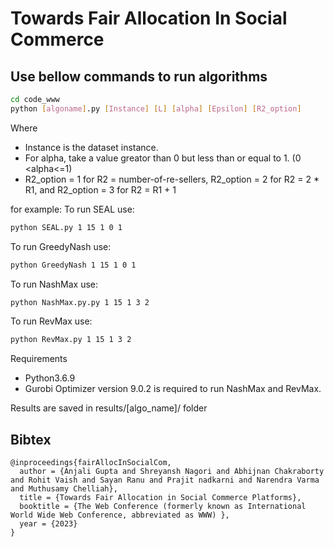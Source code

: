 # Towards Fair Allocation In Social Commerce
## Use bellow commands to run algorithms
```bash
cd code_www
python [algoname].py [Instance] [L] [alpha] [Epsilon] [R2_option]
```
Where 
- Instance is the dataset instance.
- For alpha, take a value greator than 0 but less than or equal to 1. (0 <alpha<=1)
- R2_option = 1 for R2 = number-of-re-sellers, R2_option = 2 for R2 = 2 * R1, and R2_option = 3 for R2 = R1 + 1


for example:
To run SEAL use:
```bash
python SEAL.py 1 15 1 0 1
```

To run GreedyNash use:
```bash
python GreedyNash 1 15 1 0 1
```

To run NashMax use:
```bash
python NashMax.py.py 1 15 1 3 2
```

To run RevMax use:
```bash
python RevMax.py 1 15 1 3 2
```

Requirements
- Python3.6.9
- Gurobi Optimizer version 9.0.2 is required to run NashMax and RevMax.

Results are saved in results/[algo_name]/ folder


## Bibtex

```
@inproceedings{fairAllocInSocialCom,
  author = {Anjali Gupta and Shreyansh Nagori and Abhijnan Chakraborty and Rohit Vaish and Sayan Ranu and Prajit nadkarni and Narendra Varma and Muthusamy Chelliah},
  title = {Towards Fair Allocation in Social Commerce Platforms},
  booktitle = {The Web Conference (formerly known as International World Wide Web Conference, abbreviated as WWW) },
  year = {2023}
}
```
